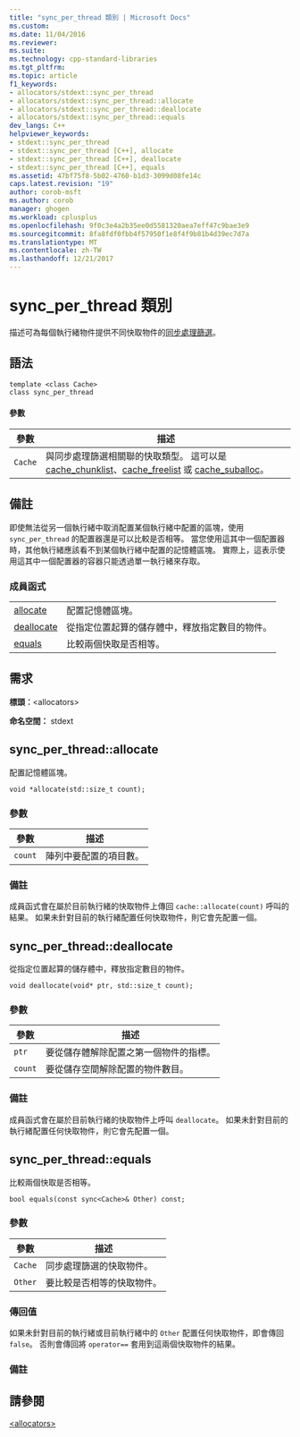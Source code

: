 ```yaml
---
title: "sync_per_thread 類別 | Microsoft Docs"
ms.custom: 
ms.date: 11/04/2016
ms.reviewer: 
ms.suite: 
ms.technology: cpp-standard-libraries
ms.tgt_pltfrm: 
ms.topic: article
f1_keywords:
- allocators/stdext::sync_per_thread
- allocators/stdext::sync_per_thread::allocate
- allocators/stdext::sync_per_thread::deallocate
- allocators/stdext::sync_per_thread::equals
dev_langs: C++
helpviewer_keywords:
- stdext::sync_per_thread
- stdext::sync_per_thread [C++], allocate
- stdext::sync_per_thread [C++], deallocate
- stdext::sync_per_thread [C++], equals
ms.assetid: 47bf75f8-5b02-4760-b1d3-3099d08fe14c
caps.latest.revision: "19"
author: corob-msft
ms.author: corob
manager: ghogen
ms.workload: cplusplus
ms.openlocfilehash: 9f0c3e4a2b35ee0d5581320aea7eff47c9bae3e9
ms.sourcegitcommit: 8fa8fdf0fbb4f57950f1e8f4f9b81b4d39ec7d7a
ms.translationtype: MT
ms.contentlocale: zh-TW
ms.lasthandoff: 12/21/2017
---
```

# <a name="syncperthread-class"></a>sync_per_thread 類別
描述可為每個執行緒物件提供不同快取物件的[同步處理篩選](../standard-library/allocators-header.md)。  
  
## <a name="syntax"></a>語法  
  
```
template <class Cache>  
class sync_per_thread
```  
  
#### <a name="parameters"></a>參數  
  
|參數|描述|  
|---------------|-----------------|  
|`Cache`|與同步處理篩選相關聯的快取類型。 這可以是 [cache_chunklist](../standard-library/cache-chunklist-class.md)、[cache_freelist](../standard-library/cache-freelist-class.md) 或 [cache_suballoc](../standard-library/cache-suballoc-class.md)。|  
  
## <a name="remarks"></a>備註  
 即使無法從另一個執行緒中取消配置某個執行緒中配置的區塊，使用 `sync_per_thread` 的配置器還是可以比較是否相等。 當您使用這其中一個配置器時，其他執行緒應該看不到某個執行緒中配置的記憶體區塊。 實際上，這表示使用這其中一個配置器的容器只能透過單一執行緒來存取。  
  
### <a name="member-functions"></a>成員函式  
  
|||  
|-|-|  
|[allocate](#allocate)|配置記憶體區塊。|  
|[deallocate](#deallocate)|從指定位置起算的儲存體中，釋放指定數目的物件。|  
|[equals](#equals)|比較兩個快取是否相等。|  
  
## <a name="requirements"></a>需求  
 **標頭︰**\<allocators>  
  
 **命名空間：** stdext  
  
##  <a name="allocate"></a>  sync_per_thread::allocate  
 配置記憶體區塊。  
  
```
void *allocate(std::size_t count);
```  
  
### <a name="parameters"></a>參數  
  
|參數|描述|  
|---------------|-----------------|  
|`count`|陣列中要配置的項目數。|  
  
### <a name="remarks"></a>備註  
 成員函式會在屬於目前執行緒的快取物件上傳回 `cache::allocate(count)` 呼叫的結果。 如果未針對目前的執行緒配置任何快取物件，則它會先配置一個。  
  
##  <a name="deallocate"></a>  sync_per_thread::deallocate  
 從指定位置起算的儲存體中，釋放指定數目的物件。  
  
```
void deallocate(void* ptr, std::size_t count);
```  
  
### <a name="parameters"></a>參數  
  
|參數|描述|  
|---------------|-----------------|  
|`ptr`|要從儲存體解除配置之第一個物件的指標。|  
|`count`|要從儲存空間解除配置的物件數目。|  
  
### <a name="remarks"></a>備註  
 成員函式會在屬於目前執行緒的快取物件上呼叫 `deallocate`。 如果未針對目前的執行緒配置任何快取物件，則它會先配置一個。  
  
##  <a name="equals"></a>  sync_per_thread::equals  
 比較兩個快取是否相等。  
  
```
bool equals(const sync<Cache>& Other) const;
```  
  
### <a name="parameters"></a>參數  
  
|參數|描述|  
|---------------|-----------------|  
|`Cache`|同步處理篩選的快取物件。|  
|`Other`|要比較是否相等的快取物件。|  
  
### <a name="return-value"></a>傳回值  
 如果未針對目前的執行緒或目前執行緒中的 `Other` 配置任何快取物件，即會傳回 `false`。 否則會傳回將 `operator==` 套用到這兩個快取物件的結果。  
  
### <a name="remarks"></a>備註  
  
## <a name="see-also"></a>請參閱  
 [\<allocators>](../standard-library/allocators-header.md)




